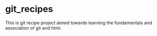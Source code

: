 # git_recipes
This is git recipe project aimed towards learning the fundamentals and association of git and html.